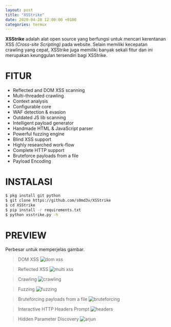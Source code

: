 ```yaml
---
layout: post
title: "XSStrike"
date: 2020-04-28 12:00:00 +0100
categories: termux
---
```


**XSStrike** adalah alat open source yang berfungsi untuk mencari kerentanan XSS *(Cross-site Scripting)* pada website.
Selain memiliki kecepatan crawling yang cepat, XSStrike juga memiliki banyak sekali fitur dan ini merupakan keunggulan tersendiri bagi XSStrike.

# FITUR
- Reflected and DOM XSS scanning
- Multi-threaded crawling
- Context analysis
- Configurable core
- WAF detection & evasion
- Outdated JS lib scanning
- Intelligent payload generator
- Handmade HTML & JavaScript parser
- Powerful fuzzing engine
- Blind XSS support
- Highly researched work-flow
- Complete HTTP support
- Bruteforce payloads from a file
- Payload Encoding

# INSTALASI
```bash
$ pkg install git python
$ git clone https://github.com/s0md3v/XSStrike
$ cd XSStrike
$ pip install -r requirements.txt
$ python xsstrike.py -h
```

# PREVIEW
Perbesar untuk memperjelas gambar.
> DOM XSS
> ![dom xss](https://image.ibb.co/bQaQ5L/Screenshot-2018-11-19-13-48-19.png)

> Reflected XSS
> ![multi xss](https://image.ibb.co/gJogUf/Screenshot-2018-11-19-14-19-36.png)

> Crawling
> ![crawling](https://image.ibb.co/e6Rezf/Screenshot-2018-11-19-13-50-59.png)

> Fuzzing
> ![fuzzing](https://image.ibb.co/fnhuFL/Screenshot-2018-11-19-14-04-46.png)

> Bruteforcing payloads from a file
> ![bruteforcing](https://image.ibb.co/dy5EFL/Screenshot-2018-11-19-14-08-36.png)

> Interactive HTTP Headers Prompt
> ![headers](https://image.ibb.co/ecNph0/Screenshot-2018-11-19-14-29-35.png)

> Hidden Parameter Discovery
> ![arjun](https://image.ibb.co/effjh0/Screenshot-2018-11-19-14-16-51.png)
